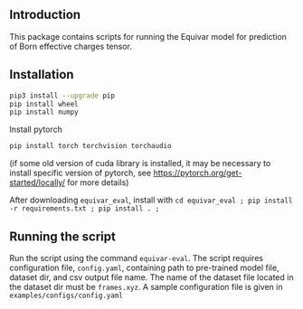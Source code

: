 ## Introduction

This package contains scripts for running the Equivar model for prediction of Born effective charges tensor.

## Installation

```sh
pip3 install --upgrade pip
pip install wheel
pip install numpy
```

Install pytorch
```sh
pip install torch torchvision torchaudio
```
(if some old version of cuda library is installed, it may be necessary to install specific version of pytorch, see https://pytorch.org/get-started/locally/ for more details)

After downloading `equivar_eval`, install with
`cd equivar_eval ; pip install -r requirements.txt ; pip install . ;`


## Running the script
Run the script using the command `equivar-eval`.
The script requires configuration file, `config.yaml`, containing path to pre-trained model file, dataset dir, and csv output file name. 
The name of the dataset file located in the dataset dir must be `frames.xyz`.
A sample configuration file is given in `examples/configs/config.yaml`
